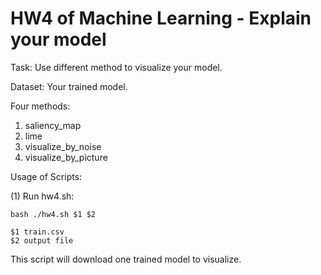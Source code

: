 # HW4 of Machine Learning - Explain your model

Task: Use different method to visualize your model.

Dataset: Your trained model.


Four methods:
1. saliency_map
2. lime
3. visualize_by_noise
4. visualize_by_picture

Usage of Scripts:

(1) Run hw4.sh:

    bash ./hw4.sh $1 $2 
    
    $1 train.csv
    $2 output file


This script will download one trained model to visualize.

